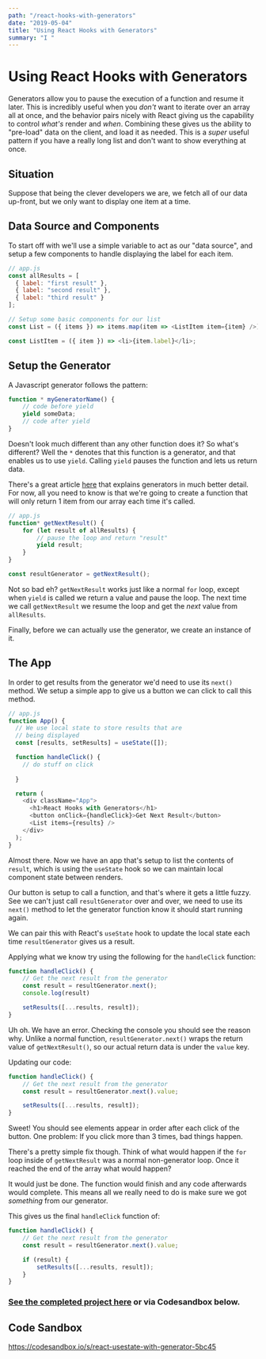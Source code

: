 ```yaml
---
path: "/react-hooks-with-generators"
date: "2019-05-04"
title: "Using React Hooks with Generators"
summary: "I "
---
```


# Using React Hooks with Generators
Generators allow you to pause the execution of a function and resume it later. This is incredibly useful when you *don't* want to iterate over an array all at once, and the behavior pairs nicely with React giving us the capability to control *what's* render and *when*. Combining these gives us the ability to "pre-load" data on the client, and load it as needed. This is a *super* useful pattern if you have a really long list and don't want to show everything at once.

## Situation
Suppose that being the clever developers we are, we fetch all of our data up-front, but we only want to display one item at a time.

## Data Source and Components
To start off with we'll use a simple variable to act as our "data source", and setup a few components to handle displaying the label for each item.

```javascript
// app.js
const allResults = [
  { label: "first result" },
  { label: "second result" },
  { label: "third result" }
];

// Setup some basic components for our list
const List = ({ items }) => items.map(item => <ListItem item={item} />);

const ListItem = ({ item }) => <li>{item.label}</li>;
```

## Setup the Generator
A Javascript generator follows the pattern:
```javascript
function * myGeneratorName() {
    // code before yield
    yield someData;
    // code after yield
}
```
Doesn't look much different than any other function does it? So what's different? Well the `*` denotes that this function is a generator, and that enables us to use `yield`. Calling `yield` pauses the function and lets us return data.

There's a great article [here](https://codeburst.io/understanding-generators-in-es6-javascript-with-examples-6728834016d5) that explains generators in much better detail. For now, all you need to know is that we're going to create a function that will only return 1 item from our array each time it's called.

```javascript
// app.js
function* getNextResult() {
    for (let result of allResults) {
        // pause the loop and return "result"
        yield result;
    }
}

const resultGenerator = getNextResult();
```

Not so bad eh? `getNextResult` works just like a normal `for` loop, except when `yield` is called we return a value and pause the loop. The next time we call `getNextResult` we resume the loop and get the *next* value from `allResults`.

Finally, before we can actually use the generator, we create an instance of it.

## The App

In order to get results from the generator we'd need to use its `next()` method. We setup a simple app to give us a button we can click to call this method.

```javascript
// app.js
function App() {
  // We use local state to store results that are
  // being displayed
  const [results, setResults] = useState([]);

  function handleClick() {
    // do stuff on click
    
  }

  return (
    <div className="App">
      <h1>React Hooks with Generators</h1>
      <button onClick={handleClick}>Get Next Result</button>
      <List items={results} />
    </div>
  );
}
```
Almost there. Now we have an app that's setup to list the contents of `result`, which is using the `useState` hook so we can maintain local component state between renders.

Our button is setup to call a function, and that's where it gets a little fuzzy. See we can't just call `resultGenerator` over and over, we need to use its `next()` method to let the generator function know it should start running again.

We can pair this with React's `useState` hook to update the local state each time `resultGenerator` gives us a result.

Applying what we know try using the following for the `handleClick` function:

```javascript
function handleClick() {
    // Get the next result from the generator
    const result = resultGenerator.next();
    console.log(result)

    setResults([...results, result]);
}
```
Uh oh. We have an error. Checking the console you should see the reason why. Unlike a normal function, `resultGenerator.next()` wraps the return value of `getNextResult()`, so our actual return data is under the `value` key.

Updating our code:
```javascript
function handleClick() {
    // Get the next result from the generator
    const result = resultGenerator.next().value;

    setResults([...results, result]);
}
```
Sweet! You should see elements appear in order after each click of the button. One problem: If you click more than 3 times, bad things happen.

There's a pretty simple fix though. Think of what would happen if the `for` loop inside of `getNextResult` was a normal non-generator loop. Once it reached the end of the array what would happen?

It would just be done. The function would finish and any code afterwards would complete. This means all we really need to do is make sure we got *something* from our generator.

This gives us the final `handleClick` function of:

```javascript
function handleClick() {
    // Get the next result from the generator
    const result = resultGenerator.next().value;

    if (result) {
        setResults([...results, result]);
    }
}
```

### [See the completed project here](https://codesandbox.io/s/react-usestate-with-generator-5bc45) or via Codesandbox below.


## Code Sandbox

https://codesandbox.io/s/react-usestate-with-generator-5bc45
